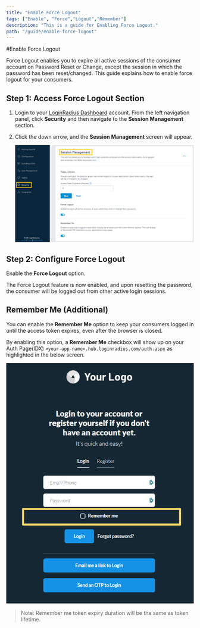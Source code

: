 ```yaml
---
title: "Enable Force Logout"
tags: ["Enable", "Force","Logout","Remember"]
description: "This is a guide for Enabling Force Logout."
path: "/guide/enable-force-logout"
---
```

#Enable Force Logout
 
Force Logout enables you to expire all active sessions of the consumer account on Password Reset or Change, except the session in which the password has been reset/changed. This guide explains how to enable force logout for your consumers.

## Step 1: Access Force Logout Section

1. Login to your [LoginRadius Dashboard](https://dashboard.loginradius.com/dashboard) account. From the left navigation panel, click **Security** and then navigate to the **Session Management** section. 

2. Click the down arrow, and the **Session Management** screen will appear.

   ![alt_text](./../../assets/blog-common/session-management-settings.png "image_tooltip")

## Step 2: Configure Force Logout

Enable the **Force Logout** option. 

The Force Logout feature is now enabled, and upon resetting the password, the consumer will be logged out from other active login sessions.


## Remember Me (Additional) 

You can enable the **Remember Me** option to keep your consumers logged in until the access token expires, even after the browser is closed.

By enabling this option, a **Remember Me** checkbox will show up on your Auth Page(IDX) `<your-app-name>.hub.loginradius.com/auth.aspx` as highlighted in the below screen.

![alt_text](images/remember-me.png "image_tooltip")

> Note: Remember me token expiry duration will be the same as token lifetime.




